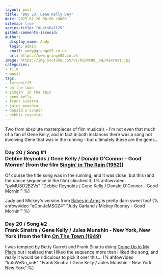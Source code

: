 ```yaml
---
layout: post
title: "Day 20: Gene Kelly Day"
date: 2025-01-20 00:00 +0000
sitemap: true
series-title: "#LetsDoIt25"
github-comments-issueid:
author:
  display_name: Andy
  login: admin
  email: andy@grange85.co.uk
  url: https://www.grange85.co.uk
image: https://img.youtube.com/vi/ku5WeNn_unE/maxres1.jpg
categories:
- film
- music
tags:
- letsdoit25
- on the town
- singin' in the rain
- gene kelly
- frank sinatra
- jules munshin
- donald o'connor
- debbie reynolds
---
```

Two from absolute masterpieces of film musicals - I'm not even that much of a fan of Gene Kelly, and in fact in both instances there was a song not involving Gene that was in the running - but ultimately these are the gems...

### Day 20 / Song #1<br/>Debbie Reynolds / Gene Kelly / Donald O'Connor - Good Mornin' (from the film [Singin' in The Rain (1952)](https://en.wikipedia.org/wiki/Singin%27_in_the_Rain))
Of course the title song was in the running, and it was close, but this (and the dance sequence in the film) clinched it.
{% ahfowvideo "pyMU8O2B2Vs" "Debbie Reynolds / Gene Kelly / Donald O'Connor - Good Mornin'" %}

Judy and Mickey's version from [Babes in Arms](1939) is pretty darn sweet too!
{% ahfowvideo "eCbnJeMSGZ4" "Judy Garland / Mickey Rooney - Good Mornin'" %}

### Day 20 / Song #2<br/>Frank Sinatra / Gene Kelly / Jules Munshin - New York, New York (from the film [On The Town (1949)](https://en.wikipedia.org/wiki/On_the_Town_(film))
I was tempted by Betty Garrett and Frank Sinatra doing [Come Up to My Place](https://www.youtube.com/watch?v=fQj3sbXivYY) but I realised that I liked the sequence more than I liked the song, and really it would be ridiculous to pick it over this...
{% ahfowvideo "ku5WeNn_unE" "Frank Sinatra / Gene Kelly / Jules Munshin - New York, New York" %}

